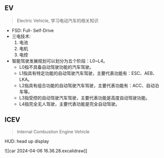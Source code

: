 ## EV

> Electric Vehicle, 学习电动汽车的相关知识

- FSD: Full- Self-Drive
- 三电技术:
    1. 电池
    1. 电机
    1. 电控
- 智能驾驶发展规划可以划分为五个阶段：L0~L4。
  - L0指不具备自动驾驶功能的汽车驾驶。
  - L1指具有特定功能的自动驾驶汽车驾驶，主要代表功能有：ESC、AEB、LKA。
  - L2指具有组合功能的自动驾驶汽车驾驶，主要代表功能有：ACC、自动泊车等。
  - L3指受控的自动驾驶汽车驾驶，主要代表功能是高度自动驾驶功能。
  - L4指完全无人驾驶，主要代表功能是完全自动驾驶。

## ICEV

> Internal Combustion Engine Vehicle


HUD: head up display

![[car 2024-04-06 16.36.28.excalidraw]]